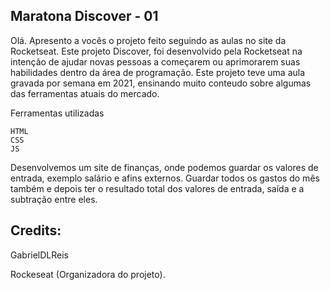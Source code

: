 ## Maratona Discover - 01

Olá. Apresento a vocês o projeto feito seguindo as aulas no site da Rocketseat. Este projeto Discover, foi desenvolvido pela Rocketseat na intenção de ajudar novas pessoas a começarem ou aprimorarem suas habilidades dentro da área de programação. Este projeto teve uma aula gravada por semana em 2021, ensinando muito conteudo sobre algumas das ferramentas atuais do mercado.

Ferramentas utilizadas
 ```
HTML
 CSS
 JS
```
Desenvolvemos um site de finanças, onde podemos guardar os valores de entrada, exemplo salário e afins externos. Guardar todos os gastos do mês também e depois ter o resultado total dos valores de entrada, saída e a subtração entre eles.

## Credits:

GabrielDLReis

Rockeseat (Organizadora do projeto).
